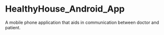 # HealthyHouse_Android_App
A mobile phone application that aids in communication between doctor and patient. 
